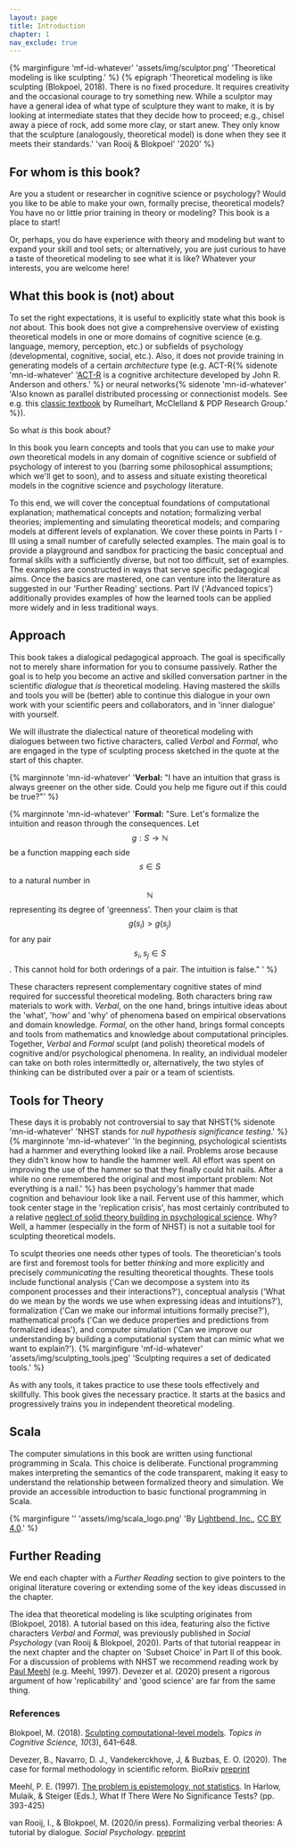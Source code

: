 ```yaml
---
layout: page
title: Introduction
chapter: 1
nav_exclude: true
---
```


{% marginfigure 'mf-id-whatever' 'assets/img/sculptor.png' 'Theoretical modeling is like sculpting.' %}
{% epigraph 'Theoretical modeling is like sculpting (Blokpoel, 2018). There is no fixed procedure. It requires creativity and the occasional courage to try something new. While a sculptor may have a general idea of what type of sculpture they want to make, it is by looking at intermediate states that they decide how to proceed; e.g., chisel away a piece of rock, add some more clay, or start anew. They only know that the sculpture (analogously, theoretical model) is done when they see it meets their standards.' 'van Rooij & Blokpoel' '2020' %}


## For whom is this book?

Are you a student or researcher in cognitive science or psychology? Would you like to be able to make your own, formally precise, theoretical models? You have no or little prior training in theory or modeling? This book is a place to start!

Or, perhaps, you do have experience with theory and modeling but want to expand your skill and tool sets; or alternatively, you are just curious to have a taste of theoretical modeling to see what it is like? Whatever your interests, you are welcome here!

## What this book is (not) about

To set the right expectations, it is useful to explicitly state what this book is *not* about. This book does not give a comprehensive overview of existing theoretical models in one or more domains of cognitive science (e.g. language, memory, perception, etc.) or subfields of psychology (developmental, cognitive, social, etc.). Also, it does not provide training in generating models of a certain *architecture* type (e.g. ACT-R{% sidenote 'mn-id-whatever' '[ACT-R](http://act-r.psy.cmu.edu/about/) is a cognitive architecture developed by John R. Anderson and others.' %}  or neural networks{% sidenote 'mn-id-whatever' 'Also known as parallel distributed processing or connectionist models. See e.g. this [classic textbook](https://mitpress.mit.edu/books/parallel-distributed-processing-volume-1) by Rumelhart, McClelland & PDP Research Group.' %}).

So what *is* this book about?

In this book you learn concepts and tools that you can use to make *your own* theoretical models in any domain of cognitive science or subfield of psychology of interest to you (barring some philosophical assumptions; which we'll get to soon), and to assess and situate existing theoretical models in the cognitive science and psychology literature.

To this end, we will cover the conceptual foundations of computational explanation; mathematical concepts and notation; formalizing verbal theories; implementing and simulating theoretical models; and comparing models at different levels of explanation. We cover these points in Parts I - III using a small number of carefully selected examples. The main goal is to provide a playground and sandbox for practicing the basic conceptual and formal skills with a sufficiently diverse, but not too difficult, set of examples. The examples are constructed in ways that serve specific pedagogical aims. Once the basics are mastered, one can venture into the literature as suggested in our 'Further Reading' sections. Part IV ('Advanced topics') additionally provides examples of how the learned tools can be applied more widely and in less traditional ways.  

## Approach

This book takes a dialogical pedagogical approach. The goal is specifically not to merely share information for you to consume passively. Rather the goal is to help you become an active and skilled conversation partner in the scientific *dialogue* that *is* theoretical modeling. Having mastered the skills and tools you will be (better) able to continue this dialogue in your own work with your scientific peers and collaborators, and in 'inner dialogue' with yourself.

We will illustrate the dialectical nature of theoretical modeling with dialogues between two fictive characters, called *Verbal* and *Formal*, who are engaged in the type of sculpting process sketched in the quote at the start of this chapter.

{% marginnote 'mn-id-whatever' '**Verbal:** "I have an intuition that grass is always greener on the other side. Could you help me figure out if this could be true?"' %}

{% marginnote 'mn-id-whatever' '**Formal:** "Sure. Let&#39;s formalize the intuition and reason through the consequences. Let $$g : S \rightarrow \mathbb{N}$$ be a function mapping each side $$s \in S$$ to a natural number in $$\mathbb{N}$$ representing its degree of &#39;greenness&#39;. Then your claim is that $$g(s_i) > g(s_j)$$ for any pair $$s_i, s_j \in S$$. This cannot hold for both orderings of a pair. The intuition is false." ' %}

These characters represent complementary cognitive states of mind required for successful theoretical modeling. Both characters bring raw materials to work with. *Verbal*, on the one hand, brings intuitive ideas about the 'what', 'how' and 'why' of phenomena based on empirical observations and domain knowledge. *Formal*, on the other hand, brings formal concepts and tools from mathematics and knowledge about computational principles. Together, *Verbal* and *Formal* sculpt (and polish) theoretical models of cognitive and/or psychological phenomena. In reality, an individual modeler can take on both roles intermittedly or, alternatively, the two styles of thinking can be distributed over a pair or a team of scientists.

## Tools for Theory

These days it is probably not controversial to say that NHST{% sidenote 'mn-id-whatever' 'NHST stands for *null hypothesis significance testing*.' %} {% marginnote 'mn-id-whatever' 'In the beginning, psychological scientists had a hammer and everything looked like a nail. Problems arose because they didn&#39;t know how to handle the hammer well. All effort was spent on improving the use of the hammer so that they finally could hit nails. After a while no one remembered the original and most important problem: Not everything is a nail.' %} has been psychology's hammer that made cognition and behaviour look like a nail. Fervent use of this hammer, which took center stage in the 'replication crisis', has most certainly contributed to a relative [neglect of solid theory building in psychological science](https://featuredcontent.psychonomic.org/psychological-science-needs-theory-development-before-preregistration/). Why? Well, a hammer (especially in the form of NHST) is not a suitable tool for sculpting theoretical models.

To sculpt theories one needs other types of tools. The theoretician's tools are first and foremost tools for  better *thinking* and more explicitly and precisely *communicating* the resulting theoretical thoughts. These tools include functional analysis ('Can we decompose a system into its component processes and their interactions?'), conceptual analysis ('What do we mean by the words we use when expressing ideas and intuitions?'), formalization ('Can we make our informal intuitions formally precise?'), mathematical proofs ('Can we deduce properties and predictions from formalized ideas'), and computer simulation ('Can we improve our understanding by building a computational system that can mimic what we want to explain?').
{% marginfigure 'mf-id-whatever' 'assets/img/sculpting_tools.jpeg' 'Sculpting requires a set of dedicated tools.' %}

As with any tools, it takes practice to use these tools effectively and skillfully. This book gives the necessary practice. It starts at the basics and progressively trains you in independent theoretical modeling.   

## Scala

The computer simulations in this book are written using functional programming in Scala.
This choice is deliberate. Functional programming makes interpreting the
semantics of the code transparent, making it easy to understand the relationship
between formalized theory and simulation. We provide an accessible
introduction to basic functional programming in Scala.

{% marginfigure '' 'assets/img/scala_logo.png' 'By [Lightbend, Inc.](https://www.lightbend.com/assets/images/brand/scala/scala-logos/svg/scala-full-color.svg), [CC BY 4.0](https://commons.wikimedia.org/w/index.php?curid=94026409).' %}

## Further Reading

We end each chapter with a *Further Reading* section to give pointers to the original literature covering or extending some of the key ideas discussed in the chapter.

The idea that theoretical modeling is like sculpting originates from (Blokpoel, 2018). A tutorial based on this idea, featuring also the fictive characters *Verbal* and *Formal*, was previously published in *Social Psychology* (van Rooij & Blokpoel, 2020). Parts of that tutorial reappear in the next chapter and the chapter on 'Subset Choice' in Part II of this book. For a discussion of problems with NHST we recommend reading work by [Paul Meehl](http://meehl.umn.edu/all-publications) (e.g. Meehl, 1997). Devezer et al. (2020) present a rigorous argument of how 'replicability' and 'good science' are far from the same thing.

### References

Blokpoel, M. (2018). [Sculpting computational-level models](https://onlinelibrary.wiley.com/doi/full/10.1111/tops.12282). *Topics in Cognitive Science, 10*(3), 641–648.

Devezer, B., Navarro, D. J., Vandekerckhove, J, & Buzbas, E. O. (2020). The case for formal methodology in scientific reform. BioRxiv [preprint](https://www.biorxiv.org/content/10.1101/2020.04.26.048306v1)

Meehl, P. E. (1997). [The problem is epistemology, not statistics](http://meehl.umn.edu/sites/meehl.dl.umn.edu/files/169problemisepistemology.pdf). In Harlow, Mulaik, & Steiger (Eds.), What If There Were No Significance Tests? (pp. 393-425)

van Rooij, I., & Blokpoel, M. (2020/in press). Formalizing verbal theories: A tutorial by dialogue. *Social Psychology*. [preprint](https://psyarxiv.com/r2zqy)
